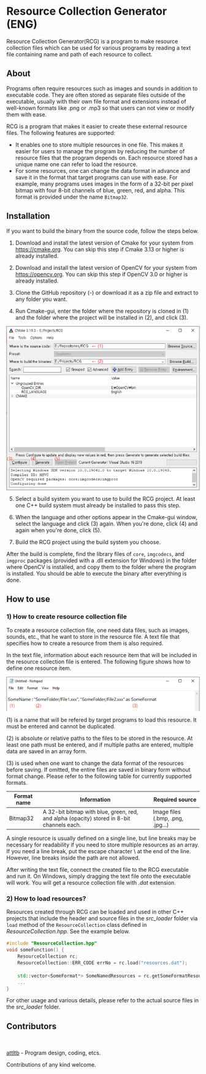# Resource Collection Generator (ENG)

Resource Collection Generator(RCG) is a program to make resource collection files which can be used for various programs by reading a text file containing name and path of each resource to collect.





## About

Programs often require resources such as images and sounds in addition to executable code. They are often stored as separate files outside of the executable, usually with their own file format and extensions instead of well-known formats like .png or .mp3 so that users can not view or modify them with ease.

RCG is a program that makes it easier to create these external resource files. The following features are supported:

- It enables one to store multiple resources in one file. This makes it easier for users to manage the program by reducing the number of resource files that the program depends on. Each resource stored has a unique name one can refer to load the resource.
- For some resources, one can change the data format in advance and save it in the format that target programs can use with ease. For example, many programs uses images in the form of a 32-bit per pixel bitmap with four 8-bit channels of blue, green, red, and alpha. This format is provided under the name `Bitmap32`.





## Installation

If you want to build the binary from the source code, follow the steps below.

1. Download and install the latest version of Cmake for your system from https://cmake.org. You can skip this step if Cmake 3.13 or higher is already installed.

2. Download and install the latest version of OpenCV for your system from https://opencv.org. You can skip this step if OpenCV 3.0 or higher is already installed.

3. Clone the GitHub repository (-) or download it as a zip file and extract to any folder you want.

4. Run Cmake-gui, enter the folder where the repository is cloned in (1) and the folder where the project will be installed in (2), and click (3). 

<img align="left" src="doc\Cmake.eng.png"><br clear="left"/>

5. Select a build system you want to use to build the RCG project. At least one C++ build system must already be installed to pass this step.

6. When the language and other options appear in the Cmake-gui window, select the language and click (3) again. When you're done, click (4) and again when you're done, click (5).

7. Build the RCG project using the build system you choose.

After the build is complete, find the library files of `core`, `imgcodecs`, and `imgproc` packages (provided with a .dll extension for Windows) in the folder where OpenCV is installed, and copy them to the folder where the program is installed. You should be able to execute the binary after everything is done.





## How to use

### 1) How to create resource collection file

To create a resource collection file, one need data files, such as images, sounds, etc., that he want to store in the resource file. A text file that specifies how to create a resource from them is also required. 

In the text file, information about each resource item that will be included in the resource collection file is entered. The following figure shows how to define one resource item.

<img align="left" src="doc\TextSample.eng.png"><br clear="left"/>

(1) is a name that will be refered by target programs to load this resource. It must be entered and cannot be duplicated.

(2) is absolute or relative paths to the files to be stored in the resource. At least one path must be entered, and if multiple paths are entered, multiple data are saved in an array form.

(3) is used when one want to change the data format of the resources before saving. If omitted, the entire files are saved in binary form without format change. Please refer to the following table for currently supported formats.

| Format name | Information                                                  | Required source                   |
| ----------- | ------------------------------------------------------------ | --------------------------------- |
| Bitmap32    | A 32-bit bitmap with blue, green, red, and alpha (opacity) stored in 8-bit channels each. | Image files (.bmp, .png, .jpg...) |

A single resource is usually defined on a single line, but line breaks may be necessary for readability if you need to store multiple resources as an array. If you need a line break, put the escape character \\ at the end of the line. However, line breaks inside the path are not allowed.

After writing the text file, connect the created file to the RCG executable and run it. On Windows, simply dragging the text file onto the executable will work. You will get a resource collection file with *.dat* extension.



### 2) How to load resources?

Resources created through RCG can be loaded and used in other C++ projects that include the header and source files in the *src_loader* folder via `load` method of the `ResourceCollection` class defined in *ResourceCollection.hpp.* See the example below.

```c++
#include "ResourceCollection.hpp"
void someFunction() {
    ResourceCollection rc;
    ResourceCollection::ERR_CODE errNo = rc.load("resources.dat");
    
    std::vector<SomeFormat*> SomeNamedResources = rc.getSomeFormatResource("SomeName");
   	...
}
```

For other usage and various details, please refer to the actual source files in the *src_loader* folder.






## Contributors

<a href="https://github.com/attltb"><img src="https://avatars.githubusercontent.com/u/77376670?v=4" width="100px;" alt=""/></a>

<a href="https://github.com/attltb">attltb</a> - Program design, coding, etcs.

Contributions of any kind welcome.
